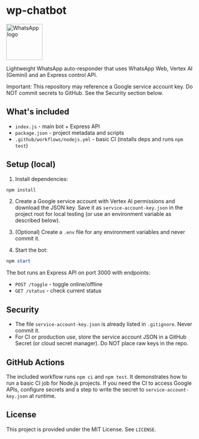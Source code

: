 # wp-chatbot

<img src="https://cdn.simpleicons.org/whatsapp/ffffff?size=96&bg=25D366" alt="WhatsApp logo" width="96" />

Lightweight WhatsApp auto-responder that uses WhatsApp Web, Vertex AI (Gemini) and an Express control API.

Important: This repository may reference a Google service account key. Do NOT commit secrets to GitHub. See the Security section below.

## What's included
- `index.js` - main bot + Express API
- `package.json` - project metadata and scripts
- `.github/workflows/nodejs.yml` - basic CI (installs deps and runs `npm test`)

## Setup (local)
1. Install dependencies:

```powershell
npm install
```

2. Create a Google service account with Vertex AI permissions and download the JSON key. Save it as `service-account-key.json` in the project root for local testing (or use an environment variable as described below).

3. (Optional) Create a `.env` file for any environment variables and never commit it.

4. Start the bot:

```powershell
npm start
```

The bot runs an Express API on port 3000 with endpoints:
- `POST /toggle` - toggle online/offline
- `GET /status` - check current status

## Security
- The file `service-account-key.json` is already listed in `.gitignore`. Never commit it.
- For CI or production use, store the service account JSON in a GitHub Secret (or cloud secret manager). Do NOT place raw keys in the repo.

## GitHub Actions
The included workflow runs `npm ci` and `npm test`. It demonstrates how to run a basic CI job for Node.js projects. If you need the CI to access Google APIs, configure secrets and a step to write the secret to `service-account-key.json` at runtime.

## License
This project is provided under the MIT License. See `LICENSE`.
